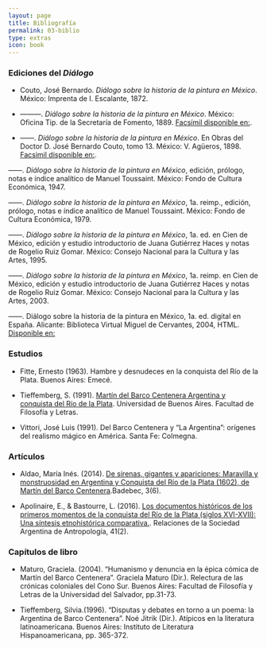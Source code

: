 ```yaml
---
layout: page
title: Bibliografía
permalink: 03-biblio
type: extras
icon: book
---
```



### Ediciones del _Diálogo_
* Couto, José Bernardo. _Diálogo sobre la historia de la pintura en México_. México: Imprenta de I. Escalante, 1872.

*  ———. _Diálogo sobre la historia de la pintura en México_. México: Oficina Tip. de la Secretaría de Fomento, 1889. [Facsímil disponible en:](https://cd.dgb.uanl.mx/handle/201504211/14092).
  
* ——. _Diálogo sobre la historia de la pintura en México_. En Obras del Doctor D. José Bernardo Couto, tomo 13. México: V. Agüeros, 1898. [Facsimil disponible en:](http://cdigital.dgb.uanl.mx/la/1080013799/1080013799.html).

——. _Diálogo sobre la historia de la pintura en México_, edición, prólogo, notas e índice analítico de Manuel Toussaint. México: Fondo de Cultura Económica, 1947. 

——. _Diálogo sobre la historia de la pintura en México_, 1a. reimp., edición, prólogo, notas e índice analítico de Manuel Toussaint. México: Fondo de Cultura Económica, 1979.

——. _Diálogo sobre la historia de la pintura en México_, 1a. ed. en Cien de México, edición y estudio introductorio de Juana Gutiérrez Haces y notas de Rogelio Ruiz Gomar. México: Consejo Nacional para la Cultura y las Artes, 1995.

——. _Diálogo sobre la historia de la pintura en México_, 1a. reimp. en Cien de México, edición y estudio introductorio de Juana Gutiérrez Haces y notas de Rogelio Ruiz Gomar. México: Consejo Nacional para la Cultura y las Artes, 2003.

——. Diálogo sobre la historia de la pintura en México, 1a. ed. digital en España. Alicante: Biblioteca Virtual Miguel de Cervantes, 2004, HTML. [Disponible en:](https://www.cervantesvirtual.com/obra/dialogo-sobre-la-historia-de-la-pintura-en-mexico--0/)

### Estudios

* Fitte, Ernesto (1963). Hambre y desnudeces en la conquista del Río de la Plata. Buenos Aires: Emecé.
  
* Tieffemberg, S. (1991). [Martín del Barco Centenera Argentina y conquista del Río de la Plata](http://repositorio.filo.uba.ar/handle/filodigital/1506). Universidad de Buenos Aires. Facultad de Filosofía y Letras.
  
* Vittori, José Luis (1991). Del Barco Centenera y “La Argentina”: orígenes del realismo mágico en América. Santa Fe: Colmegna.

### Artículos

* Aldao, María Inés. (2014). [De sirenas, gigantes y apariciones: Maravilla y monstruosidad en Argentina y Conquista del Río de la Plata (1602), de Martín del Barco Centenera](http://rephip.unr.edu.ar/xmlui/handle/2133/15548).Badebec, 3(6).

* Apolinaire, E., & Bastourre, L. (2016). [Los documentos históricos de los primeros momentos de la conquista del Río de la Plata (siglos XVI-XVII): Una síntesis etnohistórica comparativa.](http://sedici.unlp.edu.ar/handle/10915/58501). Relaciones de la Sociedad Argentina de Antropología, 41(2).

### Capítulos de libro

* Maturo, Graciela. (2004). “Humanismo y denuncia en la épica cómica de Martín del Barco Centenera”. Graciela Maturo (Dir.). Relectura de las crónicas coloniales del Cono
Sur. Buenos Aires: Facultad de Filosofía y Letras de la Universidad del Salvador, pp.31-73.

* Tieffemberg, Silvia.(1996). “Disputas y debates en torno a un poema: la Argentina de Barco Centenera”. Noé Jitrik (Dir.). Atípicos en la literatura latinoamericana.
Buenos Aires: Instituto de Literatura Hispanoamericana, pp. 365-372.
